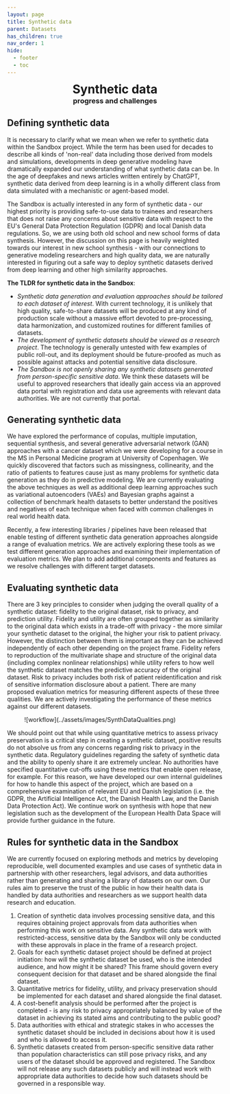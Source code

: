 ```yaml
---
layout: page
title: Synthetic data
parent: Datasets
has_children: true
nav_order: 1
hide:
  - footer
  - toc
---
```


<h1 align="center" style="margin:0px">Synthetic data</h1> 
<h3 align="center" style="margin:0px">progress and challenges </h3>


## Defining synthetic data
It is necessary to clarify what we mean when we refer to synthetic data within the Sandbox project. While the term has been used for decades to describe all kinds of 'non-real' data including those derived from models and simulations, developments in deep generative modeling have dramatically expanded our understanding of what synthetic data can be. In the age of deepfakes and news articles written entirely by ChatGPT, synthetic data derived from deep learning is in a wholly different class from data simulated with a mechanistic or agent-based model.

The Sandbox is actually interested in any form of synthetic data - our highest priority is providing safe-to-use data to trainees and researchers that does not raise any concerns about sensitive data with respect to the EU's General Data Protection Regulation (GDPR) and local Danish data regulations. So, we are using both old school and new school forms of data synthesis. However, the discussion on this page is heavily weighted towards our interest in new school synthesis - with our connections to generative modeling researchers and high quality data, we are naturally interested in figuring out a safe way to deploy synthetic datasets derived from deep learning and other high similarity approaches.

<b>The TLDR for synthetic data in the Sandbox</b>:

- <i>Synthetic data generation and evaluation approaches should be tailored to each dataset of interest</i>. With current technology, it is unlikely that high quality, safe-to-share datasets will be produced at any kind of production scale without a massive effort devoted to pre-processing, data harmonization, and customized routines for different families of datasets.
- <i>The development of synthetic datasets should be viewed as a research project</i>. The technology is generally untested with few examples of public roll-out, and its deployment should be future-proofed as much as possible against attacks and potential sensitive data disclosure.
- <i>The Sandbox is not openly sharing any synthetic datasets generated from person-specific sensitive data</i>. We think these datasets will be useful to approved researchers that ideally gain access via an approved data portal with registration and data use agreements with relevant data authorities. We are not currently that portal.


## Generating synthetic data
We have explored the performance of copulas, multiple imputation, sequential synthesis, and several generative adversarial network (GAN) approaches with a cancer dataset which we were developing for a course in the MS in Personal Medicine program at University of Copenhagen. We quickly discovered that factors such as missingness, collinearity, and the ratio of patients to features cause just as many problems for synthetic data generation as they do in predictive modeling. We are currently evaluating the above techniques as well as additional deep learning approaches such as variational autoencoders (VAEs) and Bayesian graphs against a collection of benchmark health datasets to better understand the positives and negatives of each technique when faced with common challenges in real world health data.

Recently, a few interesting libraries / pipelines have been released that enable testing of different synthetic data generation approaches alongside a range of evaluation metrics. We are actively exploring these tools as we test different generation approaches and examining their implementation of evaluation metrics. We plan to add additional components and features as we resolve challenges with different target datasets.
  
## Evaluating synthetic data
There are 3 key principles to consider when judging the overall quality of a synthetic dataset: fidelity to the original dataset, risk to privacy, and prediction utility. Fidelity and utility are often grouped together as similarity to the original data which exists in a trade-off with privacy - the more similar your synthetic dataset to the original, the higher your risk to patient privacy. However, the distinction between them is important as they can be achieved independently of each other depending on the project frame. Fidelity refers to reproduction of the multivariate shape and structure of the original data (including complex nonlinear relationships) while utility refers to how well the synthetic dataset matches the predictive accuracy of the original dataset. Risk to privacy includes both risk of patient reidentification and risk of sensitive information disclosure about a patient. There are many proposed evaluation metrics for measuring different aspects of these three qualities. We are actively investigating the performance of these metrics against our different datasets.

<figure markdown>
  ![workflow](../assets/images/SynthDataQualities.png)
</figure>

We should point out that while using quantitative metrics to assess privacy preservation is a critical step in creating a synthetic dataset, positive results do not absolve us from any concerns regarding risk to privacy in the synthetic data. Regulatory guidelines regarding the safety of synthetic data and the ability to openly share it are extremely unclear. No authorities have specified quantitative cut-offs using these metrics that enable open release, for example. For this reason, we have developed our own internal guidelines for how to handle this aspect of the project, which are based on a comprehensive examination of relevant EU and Danish legislation (i.e. the GDPR, the Artificial Intelligence Act, the Danish Health Law, and the Danish Data Protection Act). We continue work on synthesis with hope that new legislation such as the development of the European Health Data Space will provide further guidance in the future.   

## Rules for synthetic data in the Sandbox  
We are currently focused on exploring methods and metrics by developing reproducible, well documented examples and use cases of synthetic data in partnership with other researchers, legal advisors, and data authorities rather than generating and sharing a library of datasets on our own.  Our rules aim to preserve the trust of the public in how their health data is handled by data authorities and researchers as we support health data research and education. 

1. Creation of synthetic data involves processing sensitive data, and this requires obtaining project approvals from data authorities when performing this work on sensitive data. Any synthetic data work with restricted-access, sensitive data by the Sandbox will only be conducted with these approvals in place in the frame of a research project.
2. Goals for each synthetic dataset project should be defined at project initiation: how will the synthetic dataset be used, who is the intended audience, and how might it be shared? This frame should govern every consequent decision for that dataset and be shared alongside the final dataset.
3. Quantitative metrics for fidelity, utility, and privacy preservation should be implemented for each dataset and shared alongside the final dataset.
4. A cost-benefit analysis should be performed after the project is completed - is any risk to privacy appropriately balanced by value of the dataset in achieving its stated aims and contributing to the public good?
5. Data authorities with ethical and strategic stakes in who accesses the synthetic dataset should be included in decisions about how it is used and who is allowed to access it. 
6. Synthetic datasets created from person-specific sensitive data rather than population characteristics can still pose privacy risks, and any users of the dataset should be approved and registered. The Sandbox will not release any such datasets publicly and will instead work with appropriate data authorities to decide how such datasets should be governed in a responsible way. 

